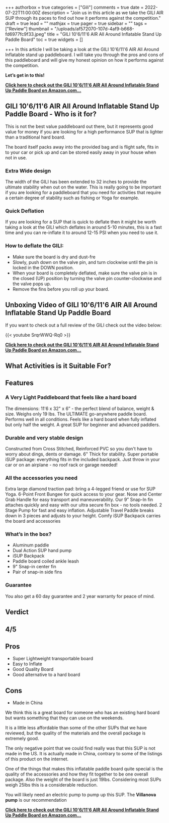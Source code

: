 +++
authorbox = true
categories = ["Gili"]
comments = true
date = 2022-07-22T11:00:00Z
description = "Join us in this article as we take the GILI AIR SUP through its paces to find out how it performs against the competition."
draft = true
lead = ""
mathjax = true
pager = true
sidebar = ""
tags = ["Review"]
thumbnail = "/uploads/af572070-107d-4af9-b668-fd6977fc9f33.jpeg"
title = "GILI 10'6/11'6 AIR All Around Inflatable Stand Up Paddle Board"
toc = true
widgets = []

+++
In this article I will be taking a look at the GILI 10'6/11'6 AIR All Around Inflatable stand up paddleboard. I will take you through the pros and cons of this paddleboard and will give my honest opinion on how it performs against the competition.

**Let’s get in to this!**

[**Click here to check out the GILI 10'6/11'6 AIR All Around Inflatable Stand Up Paddle Board on Amazon.com...**](#)

## GILI 10'6/11'6 AIR All Around Inflatable Stand Up Paddle Board - Who is it for?

This is not the best value paddleboard out there, but it represents good value for money if you are looking for a high performance SUP that is lighter than a traditional hard board.

The board itself packs away into the provided bag and is flight safe, fits in to your car or pick up and can be stored easily away in your house when not in use.

### Extra Wide design

The width of the GILI has been extended to 32 inches to provide the ultimate stability when out on the water.  This is really going to be important if you are looking for a paddleboard that you need for activities that require a certain degree of stability such as fishing or Yoga for example.

### Quick Deflation

If you are looking for a SUP that is quick to deflate then it might be worth taking a look at the GILI which deflates in around 5-10 minutes, this is a fast time and you can re-inflate it to around 12-15 PSI when you need to use it.

### How to deflate the GILI:

* Make sure the board is dry and dust-fre
* Slowly, push down on the valve pin, and turn clockwise until the pin is locked in the DOWN position.
* When your board is completely deflated, make sure the valve pin is in the closed (UP) position by turning the valve pin counter-clockwise and the valve pops up.
* Remove the fins before you roll up your board.

## Unboxing Video of GILI 10'6/11'6 AIR All Around Inflatable Stand Up Paddle Board

If you want to check out a full review of the GILI check out the video below:

{{< youtube SrqrWWQ-Rq0 >}}

[**Click here to check out the GILI 10'6/11'6 AIR All Around Inflatable Stand Up Paddle Board on Amazon.com...**](#)

## What Activities is it Suitable For?

## Features

### A Very Light Paddleboard that feels like a hard board

The dimensions: 11'6 x 32" x 6” - the perfect blend of balance, weight & size. Weighs only 19 lbs. The ULTIMATE go-anywhere paddle board. Performs well in all conditions. Feels like a hard board when fully inflated but only half the weight. A great SUP for beginner and advanced paddlers.

### Durable and very stable design

 Constructed from Cross Stitched, Reinforced PVC so you don't have to worry about dings, dents or damage. 6" Thick for stability. Super portable iSUP package: everything fits in the included backpack. Just throw in your car or on an airplane - no roof rack or garage needed!

### All the accessories you need

Extra large diamond traction pad: bring a 4-legged friend or use for SUP Yoga. 6-Point Front Bungee for quick access to your gear. Nose and Center Grab Handle for easy transport and maneuverability. Our 9” Snap-In fin attaches quickly and easy with our ultra secure fin box - no tools needed. 2 Stage Pump for fast and easy inflation. Adjustable Travel Paddle breaks down in 3 pieces and adjusts to your height. Comfy iSUP Backpack carries the board and accessories

### What’s in the box?

* Aluminum paddle
* Dual Action SUP hand pump
* iSUP Backpack
* Paddle board coiled ankle leash
* 9" Snap-in center fin
* Pair of snap-in side fins

### Guarantee 

You also get a 60 day guarantee and 2 year warranty for peace of mind.

## Verdict

## 4/5

## Pros

* Super Lightweight transportable board
* Easy to Inflate
* Good Quality Board
* Good alternative to a hard board

## Cons

* Made in China

We think this is a great board for someone who has an existing hard board but wants something that they can use on the weekends.  

It is a little less affordable than some of the other SUPs that we have reviewed, but the quality of the materials and the overall package is extremely good.

The only negative point that we could find really was that this SUP is not made in the US.  It is actually made in China, contrary to some of the listings of this product on the internet.  

One of the things that makes this inflatable paddle board quite special is the quality of the accessories and how they fit together to be one overall package.  Also the weight of the board is just 19lbs.  Considering most SUPs weigh 25lbs this is a considerable reduction.

You will likely need an electric pump to pump up this SUP.  The **Villanova pump** is our recommendation 

[**Click here to check out the GILI 10'6/11'6 AIR All Around Inflatable Stand Up Paddle Board on Amazon.com...**](#)